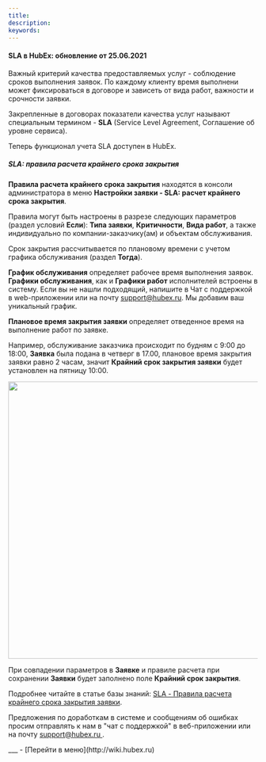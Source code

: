 ```yaml
---
title: 
description: 
keywords: 
---
```


#### SLA в HubEx: обновление от 25.06.2021
<html>
<meta charset="utf-8">

</html>
<body>
<p>Важный критерий качества предоставляемых услуг - соблюдение сроков выполнения заявок. По каждому клиенту время выполнени может фиксироваться в договоре и зависеть от вида работ, важности и срочности заявки.</p>
<p>Закрепленные в договорах показатели качества услуг называют специальным термином - <strong>SLA</strong> (Service Level Agreement, Соглашение об уровне сервиса).</p>
<p>Теперь функционал учета SLA доступен в HubEx.</p>
<h5>SLA: правила расчета крайнего срока закрытия</h5>
<p><strong>Правила расчета крайнего срока закрытия</strong> находятся в консоли администратора в меню <strong>Настройки заявки - SLA: расчет крайнего срока закрытия</strong>.</p>
<p>Правила могут быть настроены в разрезе следующих параметров (раздел условий <strong>Если</strong>): <strong>Типа заявки</strong>, <strong>Критичности</strong>, <strong>Вида работ</strong>, а также индивидуально по компании-заказчику(ам) и объектам обслуживания.</p>
<p>Срок закрытия рассчитывается по плановому времени с учетом графика обслуживания (раздел <strong>Тогда</strong>).</p>
<p><strong>График обслуживания</strong> определяет рабочее время выполнения заявок. <strong>Графики обслуживания</strong>, как и <strong>Графики работ</strong> исполнителей встроены в систему. Если вы не нашли подходящий, напишите в Чат с поддержкой в web-приложении или на почту&nbsp;<a href="mailto:support@hubex.ru" target="_blank" rel="noopener">support@hubex.ru</a>. Мы добавим ваш уникальный график.</p>
<p><strong>Плановое время закрытия заявки</strong> определяет отведенное время на выполнение работ по заявке.</p>
<p>Например, обслуживание заказчика происходит по будням с 9:00 до 18:00, <strong>Заявка</strong> была подана в четверг в 17.00, плановое время закрытия заявки равно 2 часам, значит <strong>Крайний срок закрытия заявки</strong> будет установлен на пятницу 10:00.</p>

<p><span style="font-weight: @ArticleID00;"><img style="display: block; margin-left: auto; margin-right: auto;" src="https://content.screencast.com/users/echinaek.val/folders/Capture/media/758729c3-e8e9-42e1-8ac3-ffdefa708572/LWR_Recording.png" alt="" width="560" height="auto" /></span></p>
<p>При совпадении параметров в <strong>Заявке</strong> и правиле расчета при сохранении <strong>Заявки</strong> будет заполнено поле <strong>Крайний срок закрытия</strong>.</p>

<p>Подробнее читайте в статье базы знаний: <a href="https://wiki.hubex.ru/docs/FAQ/RU/admin/SLA.html">SLA - Правила расчета крайнего срока закрытия заявки</a>.</p>

<p>Предложения по доработкам в системе и сообщениям об ошибках просим отправлять к нам в "чат с поддержкой" в веб-приложении или на почту <a href="mailto:support@hubex.ru" target="_blank" rel="noopener"> support@hubex.ru </a>.</p>

</body>
___
- [Перейти в меню](http://wiki.hubex.ru)
